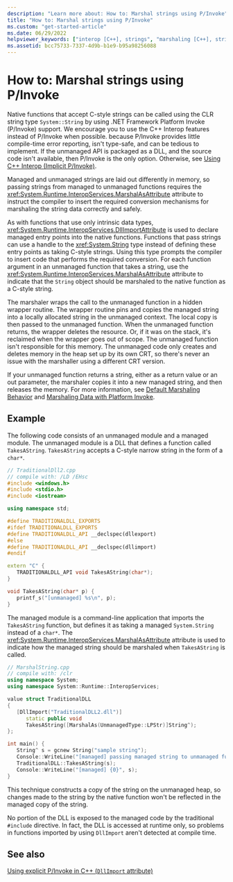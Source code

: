 ```yaml
---
description: "Learn more about: How to: Marshal strings using P/Invoke"
title: "How to: Marshal strings using P/Invoke"
ms.custom: "get-started-article"
ms.date: 06/29/2022
helpviewer_keywords: ["interop [C++], strings", "marshaling [C++], strings", "data marshaling [C++], strings", "platform invoke [C++], strings"]
ms.assetid: bcc75733-7337-4d9b-b1e9-b95a98256088
---
```

# How to: Marshal strings using P/Invoke

Native functions that accept C-style strings can be called using the CLR string type `System::String` by using .NET Framework Platform Invoke (P/Invoke) support. We encourage you to use the C++ Interop features instead of P/Invoke when possible. because P/Invoke provides little compile-time error reporting, isn't type-safe, and can be tedious to implement. If the unmanaged API is packaged as a DLL, and the source code isn't available, then P/Invoke is the only option. Otherwise, see [Using C++ Interop (Implicit P/Invoke)](../dotnet/using-cpp-interop-implicit-pinvoke.md).

Managed and unmanaged strings are laid out differently in memory, so passing strings from managed to unmanaged functions requires the <xref:System.Runtime.InteropServices.MarshalAsAttribute> attribute to instruct the compiler to insert the required conversion mechanisms for marshaling the string data correctly and safely.

As with functions that use only intrinsic data types, <xref:System.Runtime.InteropServices.DllImportAttribute> is used to declare managed entry points into the native functions. Functions that pass strings can use a handle to the <xref:System.String> type instead of defining these entry points as taking C-style strings. Using this type prompts the compiler to insert code that performs the required conversion. For each function argument in an unmanaged function that takes a string, use the <xref:System.Runtime.InteropServices.MarshalAsAttribute> attribute to indicate that the `String` object should be marshaled to the native function as a C-style string.

The marshaler wraps the call to the unmanaged function in a hidden wrapper routine. The wrapper routine pins and copies the managed string into a locally allocated string in the unmanaged context. The local copy is then passed to the unmanaged function. When the unmanaged function returns, the wrapper deletes the resource. Or, if it was on the stack, it's reclaimed when the wrapper goes out of scope. The unmanaged function isn't responsible for this memory. The unmanaged code only creates and deletes memory in the heap set up by its own CRT, so there's never an issue with the marshaller using a different CRT version.

If your unmanaged function returns a string, either as a return value or an out parameter, the marshaler copies it into a new managed string, and then releases the memory. For more information, see [Default Marshaling Behavior](/dotnet/framework/interop/default-marshaling-behavior) and [Marshaling Data with Platform Invoke](/dotnet/framework/interop/marshaling-data-with-platform-invoke).

## Example

The following code consists of an unmanaged module and a managed module. The unmanaged module is a DLL that defines a function called `TakesAString`. `TakesAString` accepts a C-style narrow string in the form of a `char*`.

```cpp
// TraditionalDll2.cpp
// compile with: /LD /EHsc
#include <windows.h>
#include <stdio.h>
#include <iostream>

using namespace std;

#define TRADITIONALDLL_EXPORTS
#ifdef TRADITIONALDLL_EXPORTS
#define TRADITIONALDLL_API __declspec(dllexport)
#else
#define TRADITIONALDLL_API __declspec(dllimport)
#endif

extern "C" {
   TRADITIONALDLL_API void TakesAString(char*);
}

void TakesAString(char* p) {
   printf_s("[unmanaged] %s\n", p);
}
```

The managed module is a command-line application that imports the `TakesAString` function, but defines it as taking a managed `System.String` instead of a `char*`. The <xref:System.Runtime.InteropServices.MarshalAsAttribute> attribute is used to indicate how the managed string should be marshaled when `TakesAString` is called.

```cpp
// MarshalString.cpp
// compile with: /clr
using namespace System;
using namespace System::Runtime::InteropServices;

value struct TraditionalDLL
{
   [DllImport("TraditionalDLL2.dll")]
      static public void
      TakesAString([MarshalAs(UnmanagedType::LPStr)]String^);
};

int main() {
   String^ s = gcnew String("sample string");
   Console::WriteLine("[managed] passing managed string to unmanaged function...");
   TraditionalDLL::TakesAString(s);
   Console::WriteLine("[managed] {0}", s);
}
```

This technique constructs a copy of the string on the unmanaged heap, so changes made to the string by the native function won't be reflected in the managed copy of the string.

No portion of the DLL is exposed to the managed code by the traditional `#include` directive. In fact, the DLL is accessed at runtime only, so problems in functions imported by using `DllImport` aren't detected at compile time.

## See also

[Using explicit P/Invoke in C++ (`DllImport` attribute)](../dotnet/using-explicit-pinvoke-in-cpp-dllimport-attribute.md)
